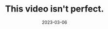---
id: this-video-isnt-perfect
title: This video isn't perfect.
description: "\"This video isn't perfect.\" was selected for scringing at the Tustin Student Film Festival, where it won Best Story."
img: film/this-video-isnt-perfect.jpg
imgalt: Zachary is in a podcast room with equipment visible in the background. There's text on screen that reads "This video isn't perfect." with "isn't" underlined in pen.
date: 2023-03-06
watchlink: https://youtu.be/DnIjLDGCDhg
---